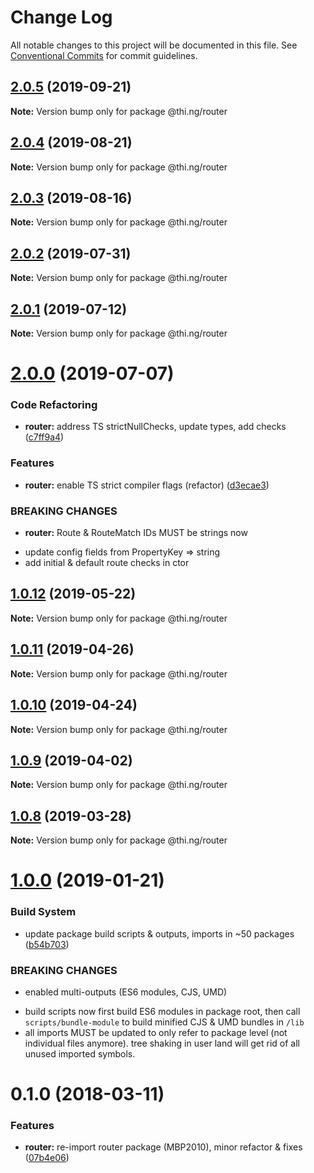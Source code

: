 # Change Log

All notable changes to this project will be documented in this file.
See [Conventional Commits](https://conventionalcommits.org) for commit guidelines.

## [2.0.5](https://github.com/thi-ng/umbrella/compare/@thi.ng/router@2.0.4...@thi.ng/router@2.0.5) (2019-09-21)

**Note:** Version bump only for package @thi.ng/router





## [2.0.4](https://github.com/thi-ng/umbrella/compare/@thi.ng/router@2.0.3...@thi.ng/router@2.0.4) (2019-08-21)

**Note:** Version bump only for package @thi.ng/router





## [2.0.3](https://github.com/thi-ng/umbrella/compare/@thi.ng/router@2.0.2...@thi.ng/router@2.0.3) (2019-08-16)

**Note:** Version bump only for package @thi.ng/router





## [2.0.2](https://github.com/thi-ng/umbrella/compare/@thi.ng/router@2.0.1...@thi.ng/router@2.0.2) (2019-07-31)

**Note:** Version bump only for package @thi.ng/router





## [2.0.1](https://github.com/thi-ng/umbrella/compare/@thi.ng/router@2.0.0...@thi.ng/router@2.0.1) (2019-07-12)

**Note:** Version bump only for package @thi.ng/router





# [2.0.0](https://github.com/thi-ng/umbrella/compare/@thi.ng/router@1.0.12...@thi.ng/router@2.0.0) (2019-07-07)


### Code Refactoring

* **router:** address TS strictNullChecks, update types, add checks ([c7ff9a4](https://github.com/thi-ng/umbrella/commit/c7ff9a4))


### Features

* **router:** enable TS strict compiler flags (refactor) ([d3ecae3](https://github.com/thi-ng/umbrella/commit/d3ecae3))


### BREAKING CHANGES

* **router:** Route & RouteMatch IDs MUST be strings now

- update config fields from PropertyKey => string
- add initial & default route checks in ctor





## [1.0.12](https://github.com/thi-ng/umbrella/compare/@thi.ng/router@1.0.11...@thi.ng/router@1.0.12) (2019-05-22)

**Note:** Version bump only for package @thi.ng/router





## [1.0.11](https://github.com/thi-ng/umbrella/compare/@thi.ng/router@1.0.10...@thi.ng/router@1.0.11) (2019-04-26)

**Note:** Version bump only for package @thi.ng/router





## [1.0.10](https://github.com/thi-ng/umbrella/compare/@thi.ng/router@1.0.9...@thi.ng/router@1.0.10) (2019-04-24)

**Note:** Version bump only for package @thi.ng/router





## [1.0.9](https://github.com/thi-ng/umbrella/compare/@thi.ng/router@1.0.8...@thi.ng/router@1.0.9) (2019-04-02)

**Note:** Version bump only for package @thi.ng/router





## [1.0.8](https://github.com/thi-ng/umbrella/compare/@thi.ng/router@1.0.7...@thi.ng/router@1.0.8) (2019-03-28)

**Note:** Version bump only for package @thi.ng/router







# [1.0.0](https://github.com/thi-ng/umbrella/compare/@thi.ng/router@0.1.30...@thi.ng/router@1.0.0) (2019-01-21)


### Build System

* update package build scripts & outputs, imports in ~50 packages ([b54b703](https://github.com/thi-ng/umbrella/commit/b54b703))


### BREAKING CHANGES

* enabled multi-outputs (ES6 modules, CJS, UMD)

- build scripts now first build ES6 modules in package root, then call
  `scripts/bundle-module` to build minified CJS & UMD bundles in `/lib`
- all imports MUST be updated to only refer to package level
  (not individual files anymore). tree shaking in user land will get rid of
  all unused imported symbols.


<a name="0.1.0"></a>
# 0.1.0 (2018-03-11)


### Features

* **router:** re-import router package (MBP2010), minor refactor & fixes ([07b4e06](https://github.com/thi-ng/umbrella/commit/07b4e06))
